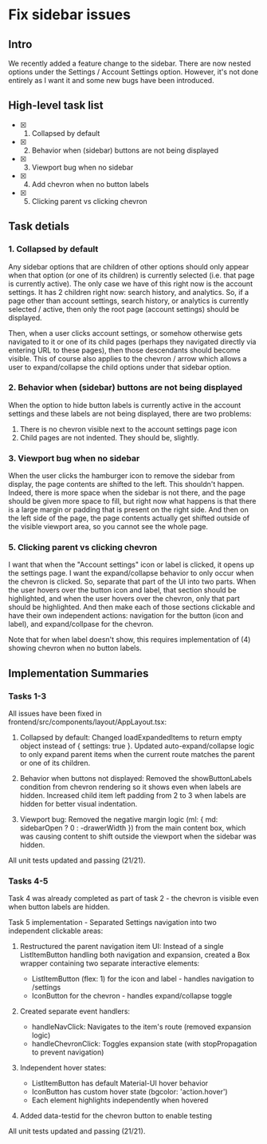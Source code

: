 # Fix sidebar issues
## Intro
We recently added a feature change to the sidebar. There are now nested options under the Settings / Account Settings 
option. However, it's not done entirely as I want it and some new bugs have been introduced.

## High-level task list
- [x] 1. Collapsed by default
- [x] 2. Behavior when (sidebar) buttons are not being displayed
- [x] 3. Viewport bug when no sidebar
- [x] 4. Add chevron when no button labels
- [x] 5. Clicking parent vs clicking chevron

## Task detials
### 1. Collapsed by default
Any sidebar options that are children of other options should only appear when that option (or one of its children) is 
currently selected (i.e. that page is currently active). The only case we have of this right now is the account 
settings. It has 2 children right now: search history, and analytics. So, if a page other than account settings, search 
history, or analytics is currently selected / active, then only the root page (account settings) should be displayed.

Then, when a user clicks account settings, or somehow otherwise gets navigated to it or one of its child pages (perhaps they navigated directly via 
entering URL to these pages), then those descendants should become visible. This of course also applies to the chevron 
/ arrow which allows a user to expand/collapse the child options under that sidebar option.

### 2. Behavior when (sidebar) buttons are not being displayed
When the option to hide button labels is currently active in the account settings and these labels are not being 
displayed, there are two problems:

1. There is no chevron visible next to the account settings page icon
2. Child pages are not indented. They should be, slightly.

### 3. Viewport bug when no sidebar
When the user clicks the hamburger icon to remove the sidebar from display, the page contents are shifted to the left.
This shouldn't happen. Indeed, there is more space when the sidebar is not there, and the page should be given more
space to fill, but right now what happens is that there is a large margin or padding that is present on the right side.
And then on the left side of the page, the page contents actually get shifted outside of the visible viewport area, so
you cannot see the whole page.

### 5. Clicking parent vs clicking chevron
I want that when the "Account settings" icon or label is clicked, it opens up the settings page. I want the 
expand/collapse behavior to only occur when the chevron is clicked. So, separate that part of the UI into two parts. 
When the user hovers over the button icon and label, that section should be highlighted, and when the user hovers over 
the chevron, only that part should be highlighted. And then make each of those sections clickable and have their own 
independent actions: navigation for the button (icon and label), and expand/collpase for the chevron.

Note that for when label doesn't show, this requires implementation of (4) showing chevron when no button labels. 

## Implementation Summaries
### Tasks 1-3
All issues have been fixed in frontend/src/components/layout/AppLayout.tsx:

1. Collapsed by default: Changed loadExpandedItems to return empty object instead of { settings: true }. Updated
   auto-expand/collapse logic to only expand parent items when the current route matches the parent or one of its
   children.

2. Behavior when buttons not displayed: Removed the showButtonLabels condition from chevron rendering so it shows even
   when labels are hidden. Increased child item left padding from 2 to 3 when labels are hidden for better visual
   indentation.

3. Viewport bug: Removed the negative margin logic (ml: { md: sidebarOpen ? 0 : -drawerWidth }) from the main content
   box, which was causing content to shift outside the viewport when the sidebar was hidden.

All unit tests updated and passing (21/21).

### Tasks 4-5
Task 4 was already completed as part of task 2 - the chevron is visible even when button labels are hidden.

Task 5 implementation - Separated Settings navigation into two independent clickable areas:

1. Restructured the parent navigation item UI: Instead of a single ListItemButton handling both navigation and expansion,
   created a Box wrapper containing two separate interactive elements:
   - ListItemButton (flex: 1) for the icon and label - handles navigation to /settings
   - IconButton for the chevron - handles expand/collapse toggle

2. Created separate event handlers:
   - handleNavClick: Navigates to the item's route (removed expansion logic)
   - handleChevronClick: Toggles expansion state (with stopPropagation to prevent navigation)

3. Independent hover states:
   - ListItemButton has default Material-UI hover behavior
   - IconButton has custom hover state (bgcolor: 'action.hover')
   - Each element highlights independently when hovered

4. Added data-testid for the chevron button to enable testing

All unit tests updated and passing (21/21). 

